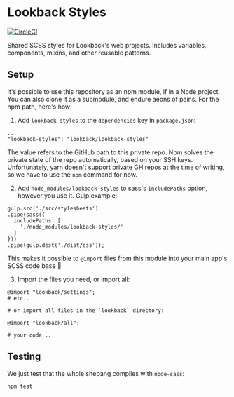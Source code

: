 # Lookback Styles

[![CircleCI](https://circleci.com/gh/lookback/lookback-styles.svg?style=shield&circle-token=647054ef54fe6d852b8a19d7e80ebf65285c74cc)](https://circleci.com/gh/lookback/lookback-styles)

Shared SCSS styles for Lookback's web projects. Includes variables, components, mixins, and other reusable patterns.

## Setup

It's possible to use this repository as an npm module, if in a Node project. You can also clone it as a submodule, and endure aeons of pains. For the npm path, here's how:

1. Add `lookback-styles` to the `dependencies` key in `package.json`:

  ```
...
"lookback-styles": "lookback/lookback-styles"
  ```

  The value refers to the GitHub path to this private repo. Npm solves the private state of the repo automatically, based on your SSH keys. Unfortunately, [yarn](https://yarnpkg.com) doesn't support private GH repos at the time of writing, so we have to use the `npm` command for now.

2. Add `node_modules/lookback-styles` to sass's `includePaths` option, however you use it. Gulp example:

  ```
gulp.src('./src/stylesheets')
  .pipe(sass({
    includePaths: [
      './node_modules/lookback-styles/'
    ]
  }))
  .pipe(gulp.dest('./dist/css'));
```

  This makes it possible to `@import` files from this module into your main app's SCSS code base 🎉

3. Import the files you need, or import all:

  ```
@import "lookback/settings";
# etc..

# or import all files in the `lookback` directory:

@import "lookback/all";

# your code ..
```

## Testing

We just test that the whole shebang compiles with `node-sass`:

```
npm test
```
